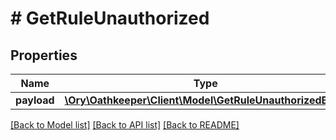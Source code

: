 # # GetRuleUnauthorized

## Properties

Name | Type | Description | Notes
------------ | ------------- | ------------- | -------------
**payload** | [**\Ory\Oathkeeper\Client\Model\GetRuleUnauthorizedBody**](GetRuleUnauthorizedBody.md) |  | [optional] 

[[Back to Model list]](../../README.md#documentation-for-models) [[Back to API list]](../../README.md#documentation-for-api-endpoints) [[Back to README]](../../README.md)


